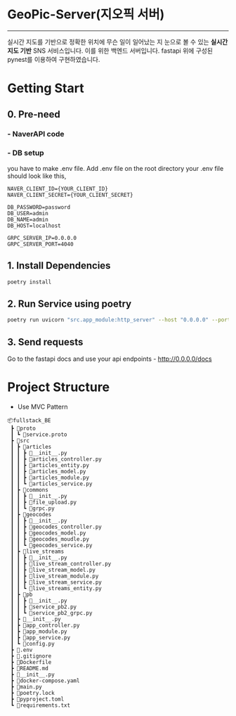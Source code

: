 # GeoPic-Server(지오픽 서버)
---
실시간 지도를 기반으로 정확한 위치에 무슨 일이 일어났는 지 눈으로 볼 수 있는 **실시간 지도 기반** SNS 서비스입니다.
이를 위한 백엔드 서버입니다. fastapi 위에 구성된 pynest를 이용하여 구현하였습니다.

# Getting Start
## 0. Pre-need
### - NaverAPI code
### - DB setup

you have to make .env file. Add .env file on the root directory
your .env file should look like this,
``` .env
NAVER_CLIENT_ID={YOUR_CLIENT_ID}
NAVER_CLIENT_SECRET={YOUR_CLIENT_SECRET}

DB_PASSWORD=password
DB_USER=admin
DB_NAME=admin
DB_HOST=localhost

GRPC_SERVER_IP=0.0.0.0
GRPC_SERVER_PORT=4040
```

## 1. Install Dependencies
``` bash
poetry install
```
## 2. Run Service using poetry
``` bash
poetry run uvicorn "src.app_module:http_server" --host "0.0.0.0" --port "8000" --reload
```

## 3. Send requests
Go to the fastapi docs and use your api endpoints - http://0.0.0.0/docs

# Project Structure
  - Use MVC Pattern
```
📦fullstack_BE  
 ┣ 📂proto  
 ┃ ┗ 📜service.proto  
 ┣ 📂src  
 ┃ ┣ 📂articles  
 ┃ ┃ ┣ 📜__init__.py  
 ┃ ┃ ┣ 📜articles_controller.py  
 ┃ ┃ ┣ 📜articles_entity.py  
 ┃ ┃ ┣ 📜articles_model.py  
 ┃ ┃ ┣ 📜articles_module.py  
 ┃ ┃ ┗ 📜articles_service.py  
 ┃ ┣ 📂commons  
 ┃ ┃ ┣ 📜__init__.py  
 ┃ ┃ ┣ 📜file_upload.py  
 ┃ ┃ ┗ 📜grpc.py  
 ┃ ┣ 📂geocodes  
 ┃ ┃ ┣ 📜__init__.py  
 ┃ ┃ ┣ 📜geocodes_controller.py  
 ┃ ┃ ┣ 📜geocodes_model.py  
 ┃ ┃ ┣ 📜geocodes_moudle.py  
 ┃ ┃ ┗ 📜geocodes_service.py  
 ┃ ┣ 📂live_streams  
 ┃ ┃ ┣ 📜__init__.py  
 ┃ ┃ ┣ 📜live_stream_controller.py  
 ┃ ┃ ┣ 📜live_stream_model.py  
 ┃ ┃ ┣ 📜live_stream_module.py  
 ┃ ┃ ┣ 📜live_stream_service.py  
 ┃ ┃ ┗ 📜live_streams_entity.py  
 ┃ ┣ 📂pb  
 ┃ ┃ ┣ 📜__init__.py  
 ┃ ┃ ┣ 📜service_pb2.py  
 ┃ ┃ ┗ 📜service_pb2_grpc.py  
 ┃ ┣ 📜__init__.py  
 ┃ ┣ 📜app_controller.py  
 ┃ ┣ 📜app_module.py  
 ┃ ┣ 📜app_service.py  
 ┃ ┗ 📜config.py  
 ┣ 📜.env  
 ┣ 📜.gitignore  
 ┣ 📜Dockerfile  
 ┣ 📜README.md  
 ┣ 📜__init__.py  
 ┣ 📜docker-compose.yaml  
 ┣ 📜main.py  
 ┣ 📜poetry.lock  
 ┣ 📜pyproject.toml  
 ┗ 📜requirements.txt
```
